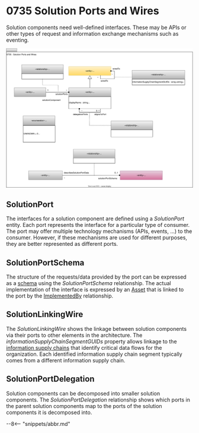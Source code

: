 <!-- SPDX-License-Identifier: CC-BY-4.0 -->
<!-- Copyright Contributors to the ODPi Egeria project 2020. -->


# 0735 Solution Ports and Wires

Solution components need well-defined interfaces.  These may be APIs or other types of request and information exchange mechanisms such as eventing.

![UML](0735-Solution-Ports-and-Wires.svg)

## SolutionPort

The interfaces for a solution component are defined using a *SolutionPort* entity.  Each port represents the interface for a particular type of consumer.  The port may offer multiple technology mechanisms (APIs, events, ...) to the consumer.  However, if these mechanisms are used for different purposes, they are better represented as different ports.

## SolutionPortSchema

The structure of the requests/data provided by the port can be expressed as a [schema](/types/5/0501-Schema-Elements) using the *SolutionPortSchema* relationship.  The actual implementation of the interface is expressed by an [Asset](/types/0010-Basic-Model) that is linked to the port by the [ImplementedBy](/types/7/0737-Solution-Implementation) relationship.

## SolutionLinkingWire

The *SolutionLinkingWire* shows the linkage between solution components via their ports to other elements in the architecture.  The *informationSupplyChainSegmentGUIDs* property allows linkage to the [information supply chains](/types/7/0720-Information-Supply-Chains) that identify critical data flows for the organization.  Each identified information supply chain segment typically comes from a different information supply chain.

## SolutionPortDelegation

Solution components can be decomposed into smaller solution components.  The *SolutionPortDelegation* relationship shows which ports in the parent solution components map to the ports of the solution components it is decomposed into.

--8<-- "snippets/abbr.md"